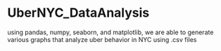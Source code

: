 # UberNYC_DataAnalysis
using pandas, numpy, seaborn, and matplotlib, we are able to generate various graphs that analyze uber behavior in NYC using .csv files

